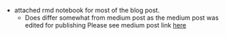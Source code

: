 + attached rmd notebook for most of the blog post. 
  + Does differ somewhat from medium post as the medium post was edited for publishing
  Please see medium post link [here](https://medium.com/@justinscott_60149/emerson-polling-data-part-2-may-2019-data-a04f1e93ed0a)
